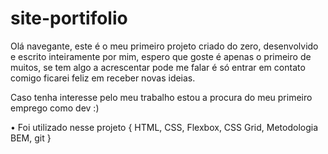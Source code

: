 # site-portifolio

Olá navegante, este é o meu primeiro projeto criado do zero, desenvolvido e escrito inteiramente por mim, espero que goste é apenas o primeiro de muitos, se tem algo a acrescentar pode me falar é só entrar em contato comigo ficarei feliz em receber novas ideias.

Caso tenha interesse pelo meu trabalho estou a procura do meu primeiro emprego como dev :)

• Foi utilizado nesse projeto {
    HTML,
    CSS,
    Flexbox,
    CSS Grid,
    Metodologia BEM,
    git
} 
